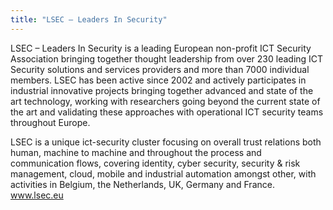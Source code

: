 ```yaml
---
title: "LSEC – Leaders In Security"
---
```


LSEC – Leaders In Security is a leading European non-profit ICT Security Association bringing together thought leadership from over 230 leading ICT Security solutions and services providers and more than 7000 individual members. LSEC has been active since 2002 and actively participates in industrial innovative projects bringing together advanced and state of the art technology, working with researchers going beyond the current state of the art and validating these approaches with operational ICT security teams throughout Europe.
 
LSEC is a unique ict-security cluster focusing on overall trust relations both human, machine to machine and throughout the process and communication flows, covering identity, cyber security, security & risk management, cloud, mobile and industrial automation amongst other, with activities in Belgium, the Netherlands, UK, Germany and France. www.lsec.eu

